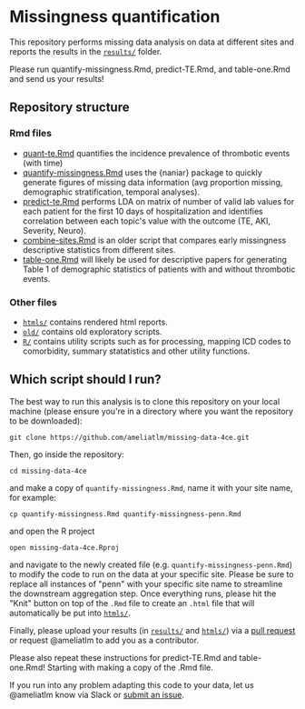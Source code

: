 # Missingness quantification

This repository performs missing data analysis on data at different sites and reports the results in the [`results/`](results/) folder.

Please run quantify-missingness.Rmd, predict-TE.Rmd, and table-one.Rmd and send us your results!

## Repository structure

### Rmd files

- [quant-te.Rmd](quant-te.Rmd) quantifies the incidence prevalence of thrombotic events (with time)
- [quantify-missingness.Rmd](quantify-missingness.Rmd) uses the {naniar} package to quickly generate figures of missing data information (avg proportion missing, demographic stratification, temporal analyses).
- [predict-te.Rmd](predict-te.Rmd) performs LDA on matrix of number of valid lab values for each patient for the first 10 days of hospitalization and identifies correlation between each topic's value with the outcome (TE, AKI, Severity, Neuro).
- [combine-sites.Rmd](combine-sites.Rmd) is an older script that compares early missingness descriptive statistics from different sites.
- [table-one.Rmd](table-one.Rmd) will likely be used for descriptive papers for generating Table 1 of demographic statistics of patients with and without thrombotic events.

### Other files

- [`htmls/`](htmls/) contains rendered html reports.
- [`old/`](old/) contains old exploratory scripts.
- [`R/`](R/) contains utility scripts such as for processing, mapping ICD codes to comorbidity, summary statatistics and other utility functions.

## Which script should I run?

The best way to run this analysis is to clone this repository on your local machine
(please ensure you're in a directory where you want the repository to be downloaded):

```git clone https://github.com/ameliatlm/missing-data-4ce.git```

Then, go inside the repository:

```cd missing-data-4ce```

and make a copy of `quantify-missingness.Rmd`, name it with your site name, for example:

```cp quantify-missingness.Rmd quantify-missingness-penn.Rmd```

and open the R project

```open missing-data-4ce.Rproj```

and navigate to the newly created file (e.g. `quantify-missingness-penn.Rmd`) to modify the code to run on the data at your specific site.
Please be sure to replace all instances of "penn" with your specific site name to streamline the downstream aggregation step.
Once everything runs, please hit the "Knit" button on top of the `.Rmd` file to create an `.html` file that will automatically be put into [`htmls/`](htmls/).

Finally, please upload your results (in [`results/`](results/) and [`htmls/`](htmls/)) via a [pull request](https://github.com/ameliatlm/missing-data-4ce/pulls) or request @ameliatlm to add you as a contributor.

Please also repeat these instructions for predict-TE.Rmd and table-one.Rmd! Starting with making a copy of the .Rmd file. 

If you run into any problem adapting this code to your data, let us @ameliatlm know via Slack or [submit an issue](https://github.com/ameliatlm/missing-data-4ce/issues/new).
